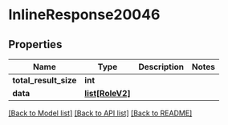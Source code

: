 # InlineResponse20046

## Properties
Name | Type | Description | Notes
------------ | ------------- | ------------- | -------------
**total_result_size** | **int** |  | 
**data** | [**list[RoleV2]**](RoleV2.md) |  | 

[[Back to Model list]](../README.md#documentation-for-models) [[Back to API list]](../README.md#documentation-for-api-endpoints) [[Back to README]](../README.md)


